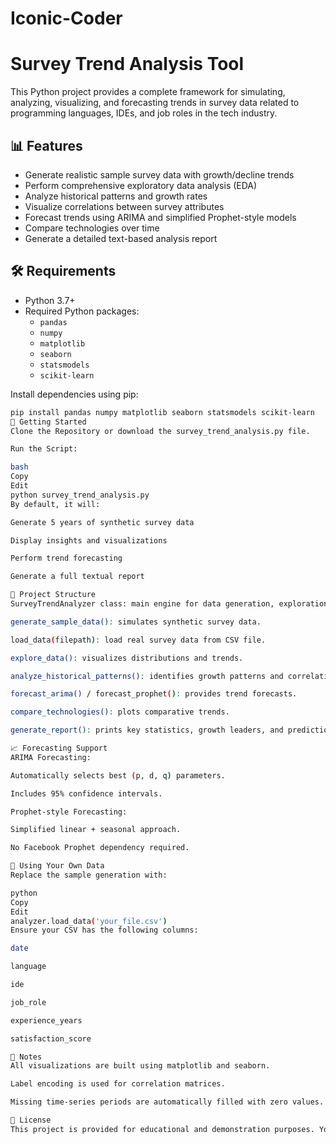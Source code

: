 # Iconic-Coder
# Survey Trend Analysis Tool

This Python project provides a complete framework for simulating, analyzing, visualizing, and forecasting trends in survey data related to programming languages, IDEs, and job roles in the tech industry.

## 📊 Features

- Generate realistic sample survey data with growth/decline trends
- Perform comprehensive exploratory data analysis (EDA)
- Analyze historical patterns and growth rates
- Visualize correlations between survey attributes
- Forecast trends using ARIMA and simplified Prophet-style models
- Compare technologies over time
- Generate a detailed text-based analysis report

## 🛠️ Requirements

- Python 3.7+
- Required Python packages:
  - `pandas`
  - `numpy`
  - `matplotlib`
  - `seaborn`
  - `statsmodels`
  - `scikit-learn`

Install dependencies using pip:

```bash
pip install pandas numpy matplotlib seaborn statsmodels scikit-learn
🚀 Getting Started
Clone the Repository or download the survey_trend_analysis.py file.

Run the Script:

bash
Copy
Edit
python survey_trend_analysis.py
By default, it will:

Generate 5 years of synthetic survey data

Display insights and visualizations

Perform trend forecasting

Generate a full textual report

📁 Project Structure
SurveyTrendAnalyzer class: main engine for data generation, exploration, analysis, and forecasting.

generate_sample_data(): simulates synthetic survey data.

load_data(filepath): load real survey data from CSV file.

explore_data(): visualizes distributions and trends.

analyze_historical_patterns(): identifies growth patterns and correlations.

forecast_arima() / forecast_prophet(): provides trend forecasts.

compare_technologies(): plots comparative trends.

generate_report(): prints key statistics, growth leaders, and predictions.

📈 Forecasting Support
ARIMA Forecasting:

Automatically selects best (p, d, q) parameters.

Includes 95% confidence intervals.

Prophet-style Forecasting:

Simplified linear + seasonal approach.

No Facebook Prophet dependency required.

📝 Using Your Own Data
Replace the sample generation with:

python
Copy
Edit
analyzer.load_data('your_file.csv')
Ensure your CSV has the following columns:

date

language

ide

job_role

experience_years

satisfaction_score

📌 Notes
All visualizations are built using matplotlib and seaborn.

Label encoding is used for correlation matrices.

Missing time-series periods are automatically filled with zero values.

📄 License
This project is provided for educational and demonstration purposes. You may modify or reuse it freely in your projects.

